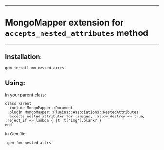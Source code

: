 <hr>

<h1>MongoMapper extension for <code>accepts_nested_attributes</code> method</h1>

<hr>

<h2>Installation:</h2>

<pre><code>gem install mm-nested-attrs
</code></pre>

<h2>Using:</h2>

<p>In your parent class:</p>

<pre><code>class Parent
  include MongoMapper::Document
  plugin MongoMapper::Plugins::Associations::NestedAttributes
  accepts_nested_attributes_for :images, :allow_destroy =&gt; true, :reject_if =&gt; lambda { |t| t[&#39;img&#39;].blank? }
end
</code></pre>

<p>In Gemfile</p>

<pre><code> gem &#39;mm-nested-attrs&#39;
</code></pre>
